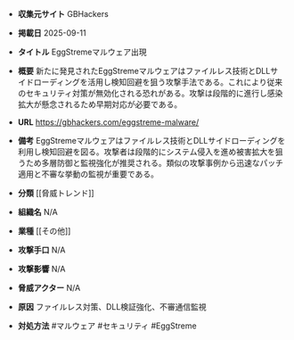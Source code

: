 - **収集元サイト**
GBHackers

- **掲載日**
2025-09-11

- **タイトル**
EggStremeマルウェア出現

- **概要**
新たに発見されたEggStremeマルウェアはファイルレス技術とDLLサイドローディングを活用し検知回避を狙う攻撃手法である。これにより従来のセキュリティ対策が無効化される恐れがある。攻撃は段階的に進行し感染拡大が懸念されるため早期対応が必要である。

- **URL**
https://gbhackers.com/eggstreme-malware/

- **備考**
EggStremeマルウェアはファイルレス技術とDLLサイドローディングを利用し検知回避を図る。攻撃者は段階的にシステム侵入を進め被害拡大を狙うため多層防御と監視強化が推奨される。類似の攻撃事例から迅速なパッチ適用と不審な挙動の監視が重要である。

- **分類**
[[脅威トレンド]]

- **組織名**
N/A

- **業種**
[[その他]]

- **攻撃手口**
N/A

- **攻撃影響**
N/A

- **脅威アクター**
N/A

- **原因**
ファイルレス対策、DLL検証強化、不審通信監視

- **対処方法**
#マルウェア #セキュリティ #EggStreme
